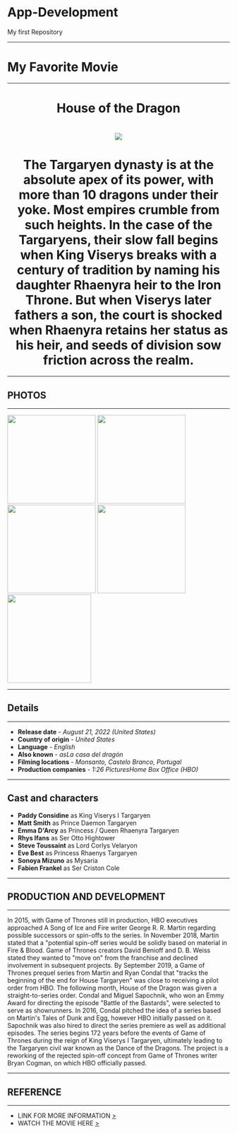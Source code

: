 # App-Development

My first Repository

-----------------------------------------------------------------------------------------------------------------------------------------------------------------------

# My Favorite Movie

-----------------------------------------------------------------------------------------------------------------------------------------------------------------------

<h1 align="Center">House of the Dragon </h1>

<h1 align="Center">
  <img src="https://static.next-episode.net/tv-shows-images/huge/house-of-the-dragon.jpg">
  </h1>
  <h1 align="Center">The Targaryen dynasty is at the absolute apex of its power, with more than 10 dragons under their yoke. Most empires crumble from such heights. In the case of the Targaryens, their slow fall begins when King Viserys breaks with a century of tradition by naming his daughter Rhaenyra heir to the Iron Throne. But when Viserys later fathers a son, the court is shocked when Rhaenyra retains her status as his heir, and seeds of division sow friction across the realm.</h1>
</details>

-----------------------------------------------------------------------------------------------------------------------------------------------------------------------

## PHOTOS 

-----------------------------------------------------------------------------------------------------------------------------------------------------------------------

<img src="https://m.media-amazon.com/images/M/MV5BZjBiOGIyY2YtOTA3OC00YzY1LThkYjktMGRkYTNhNTExY2I2XkEyXkFqcGdeQXVyMTEyMjM2NDc2._V1_.jpg" width="200" height="200"> <img src="https://ca-times.brightspotcdn.com/dims4/default/4be456f/2147483647/strip/true/crop/3000x2000+0+0/resize/1200x800!/quality/80/?url=https%3A%2F%2Fcalifornia-times-brightspot.s3.amazonaws.com%2Fb4%2Fc0%2F5f4b28c24cae806a55be5ce8525a%2Fet-mcnamara-rings-power-house-dragon.jpg" width="200" height="200">   <img src="https://i.guim.co.uk/img/media/03dc9d8289f8d68bda1ec093739252dd2e17a11d/0_0_6000_3600/master/6000.jpg?width=465&quality=85&dpr=1&s=none" width="200" height="200">  <img src="https://encrypted-tbn0.gstatic.com/images?q=tbn:ANd9GcRneMTe2UzQb96URzvA9FZfW2vxDjHJ34Dqjg&usqp=CAU" width="200" height="200"> <img src="https://encrypted-tbn0.gstatic.com/images?q=tbn:ANd9GcS0Ti333vE24y064pdICfLRr_NBNSVWDOjehZXeQI00ZoSV_rfKFeMc-dIIpAQ-GynhWT8&usqp=CAU" width="190" height="200">

-----------------------------------------------------------------------------------------------------------------------------------------------------------------------

## Details

-----------------------------------------------------------------------------------------------------------------------------------------------------------------------

* **Release date** - *August 21, 2022 (United States)*
* **Country of origin** - *United States*
* **Language** - *English*
* **Also known** - *asLa casa del dragón*
* **Filming locations** - *Monsanto, Castelo Branco, Portugal*
* **Production companies** - *1:26 PicturesHome Box Office (HBO)*

-----------------------------------------------------------------------------------------------------------------------------------------------------------------------

## Cast and characters
  * **Paddy Considine** as King Viserys I Targaryen
  * **Matt Smith** as Prince Daemon Targaryen
  * **Emma D'Arcy** as Princess / Queen Rhaenyra Targaryen
  * **Rhys Ifans** as Ser Otto Hightower
  * **Steve Toussaint** as Lord Corlys Velaryon
  * **Eve Best** as Princess Rhaenys Targaryen
  * **Sonoya Mizuno** as Mysaria
  * **Fabien Frankel** as Ser Criston Cole

-----------------------------------------------------------------------------------------------------------------------------------------------------------------------

## PRODUCTION AND DEVELOPMENT

-----------------------------------------------------------------------------------------------------------------------------------------------------------------------

In 2015, with Game of Thrones still in production, HBO executives approached A Song of Ice and Fire writer George R. R. Martin regarding possible successors or spin-offs to the series. In November 2018, Martin stated that a "potential spin-off series would be solidly based on material in Fire & Blood. Game of Thrones creators David Benioff and D. B. Weiss stated they wanted to "move on" from the franchise and declined involvement in subsequent projects. By September 2019, a Game of Thrones prequel series from Martin and Ryan Condal that "tracks the beginning of the end for House Targaryen" was close to receiving a pilot order from HBO. The following month, House of the Dragon was given a straight-to-series order. Condal and Miguel Sapochnik, who won an Emmy Award for directing the episode "Battle of the Bastards", were selected to serve as showrunners. In 2016, Condal pitched the idea of a series based on Martin's Tales of Dunk and Egg, however HBO initially passed on it. Sapochnik was also hired to direct the series premiere as well as additional episodes. The series begins 172 years before the events of Game of Thrones during the reign of King Viserys I Targaryen, ultimately leading to the Targaryen civil war known as the Dance of the Dragons. The project is a reworking of the rejected spin-off concept from Game of Thrones writer Bryan Cogman, on which HBO officially passed.

-----------------------------------------------------------------------------------------------------------------------------------------------------------------------


## REFERENCE

-----------------------------------------------------------------------------------------------------------------------------------------------------------------------

  * LINK FOR MORE INFORMATION [>](https://en.wikipedia.org/wiki/House_of_the_Dragon)
  * WATCH THE MOVIE HERE [>](https://www.hbo.com/house-of-the-dragon)




